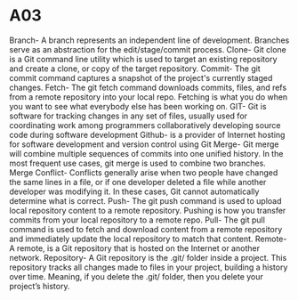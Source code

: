 # A03
Branch- A branch represents an independent line of development. Branches serve as an abstraction for the edit/stage/commit process.
Clone- Git clone is a Git command line utility which is used to target an existing repository and create a clone, or copy of the target repository. 
Commit- The git commit command captures a snapshot of the project's currently staged changes.
Fetch- The git fetch command downloads commits, files, and refs from a remote repository into your local repo. Fetching is what you do when you want to see what everybody else has been working on.
GIT- Git is software for tracking changes in any set of files, usually used for coordinating work among programmers collaboratively developing source code during software development
Github- is a provider of Internet hosting for software development and version control using Git
Merge- Git merge will combine multiple sequences of commits into one unified history. In the most frequent use cases, git merge is used to combine two branches.
Merge Conflict- Conflicts generally arise when two people have changed the same lines in a file, or if one developer deleted a file while another developer was modifying it. In these cases, Git cannot automatically determine what is correct. 
Push- The git push command is used to upload local repository content to a remote repository. Pushing is how you transfer commits from your local repository to a remote repo.
Pull- The git pull command is used to fetch and download content from a remote repository and immediately update the local repository to match that content. 
Remote- A remote, is a Git repository that is hosted on the Internet or another network.
Repository- A Git repository is the .git/ folder inside a project. This repository tracks all changes made to files in your project, building a history over time. Meaning, if you delete the .git/ folder, then you delete your project’s history.
